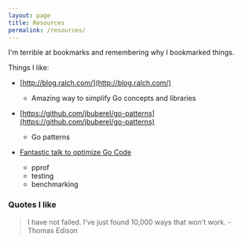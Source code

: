 ```yaml
---
layout: page
title: Resources
permalink: /resources/
---
```


I'm terrible at bookmarks and remembering why I bookmarked things.


Things I like:

- [http://blog.ralch.com/](http://blog.ralch.com/)
    - Amazing way to simplify Go concepts and libraries

- [https://github.com/jbuberel/go-patterns](https://github.com/jbuberel/go-patterns)
    - Go patterns

- [Fantastic talk to optimize Go Code](https://www.youtube.com/watch?v=ZuQcbqYK0BY)
    - pprof
    - testing
    - benchmarking

### Quotes I like

> I have not failed. I've just found 10,000 ways that won't work. - Thomas Edison

